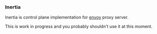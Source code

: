 ### Inertia
Inertia is control plane implementation for [envoy](https://github.com/envoyproxy/envoy) proxy server.

This is work in progress and you probably shouldn't use it at this moment.
